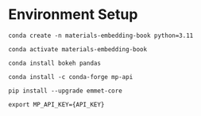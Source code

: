 # Environment Setup

```shell
conda create -n materials-embedding-book python=3.11
```

```shell
conda activate materials-embedding-book
```

```shell
conda install bokeh pandas
```

```shell
conda install -c conda-forge mp-api
```

```shell
pip install --upgrade emmet-core
```

```shell
export MP_API_KEY={API_KEY}
```